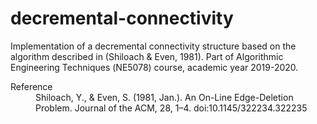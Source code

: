 # decremental-connectivity
Implementation of a decremental connectivity structure based on the algorithm described in (Shiloach & Even, 1981). Part of Algorithmic Engineering Techniques (ΝΕ5078) course, academic year 2019-2020.


<dl>
  <dt>Reference</dt>
  <dd>Shiloach, Y., & Even, S. (1981, Jan.). An On-Line Edge-Deletion Problem. Journal of the ACM, 28, 1–4. doi:10.1145/322234.322235</dd>
</dl>
